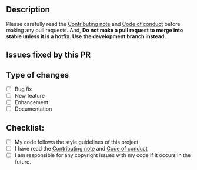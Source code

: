 ## Description

Please carefully read the [Contributing note](https://github.com/Grasscutters/Grasscutter/blob/stable/CONTRIBUTING.md) and [Code of conduct](https://github.com/Grasscutters/Grasscutter/blob/development/CODE_OF_CONDUCT.md) before making any pull requests.
And, **Do not make a pull request to merge into stable unless it is a hotfix. Use the development branch instead.**
## Issues fixed by this PR

<!--- Put the links of issues that fixed by this PR here (if any). -->
## Type of changes

<!--- Put an `x` in all the boxes that apply your changes. -->

- [ ] Bug fix
- [ ] New feature 
- [ ] Enhancement
- [ ] Documentation

## Checklist:

- [ ] My code follows the style guidelines of this project
- [ ] I have read the [Contributing note](https://github.com/Grasscutters/Grasscutter/blob/stable/CONTRIBUTING.md) and [Code of conduct](https://github.com/Grasscutters/Grasscutter/blob/development/CODE_OF_CONDUCT.md)
- [ ] I am responsible for any copyright issues with my code if it occurs in the future.